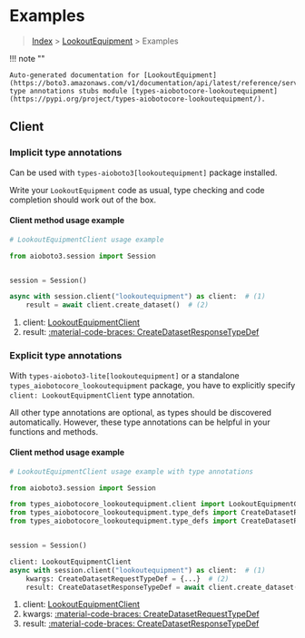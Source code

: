 # Examples

> [Index](../README.md) > [LookoutEquipment](./README.md) > Examples

!!! note ""

    Auto-generated documentation for [LookoutEquipment](https://boto3.amazonaws.com/v1/documentation/api/latest/reference/services/lookoutequipment.html#lookoutequipment)
    type annotations stubs module [types-aiobotocore-lookoutequipment](https://pypi.org/project/types-aiobotocore-lookoutequipment/).

## Client

### Implicit type annotations

Can be used with `types-aioboto3[lookoutequipment]` package installed.

Write your `LookoutEquipment` code as usual,
type checking and code completion should work out of the box.



#### Client method usage example

```python
# LookoutEquipmentClient usage example

from aioboto3.session import Session


session = Session()

async with session.client("lookoutequipment") as client:  # (1)
    result = await client.create_dataset()  # (2)
```

1. client: [LookoutEquipmentClient](./client.md)
2. result: [:material-code-braces: CreateDatasetResponseTypeDef](./type_defs.md#createdatasetresponsetypedef)






### Explicit type annotations

With `types-aioboto3-lite[lookoutequipment]`
or a standalone `types_aiobotocore_lookoutequipment` package, you have to explicitly specify
`client: LookoutEquipmentClient` type annotation.

All other type annotations are optional, as types should be discovered automatically.
However, these type annotations can be helpful in your functions and methods.


#### Client method usage example

```python
# LookoutEquipmentClient usage example with type annotations

from aioboto3.session import Session

from types_aiobotocore_lookoutequipment.client import LookoutEquipmentClient
from types_aiobotocore_lookoutequipment.type_defs import CreateDatasetResponseTypeDef
from types_aiobotocore_lookoutequipment.type_defs import CreateDatasetRequestTypeDef


session = Session()

client: LookoutEquipmentClient
async with session.client("lookoutequipment") as client:  # (1)
    kwargs: CreateDatasetRequestTypeDef = {...}  # (2)
    result: CreateDatasetResponseTypeDef = await client.create_dataset(**kwargs)  # (3)
```

1. client: [LookoutEquipmentClient](./client.md)
2. kwargs: [:material-code-braces: CreateDatasetRequestTypeDef](./type_defs.md#createdatasetrequesttypedef)
3. result: [:material-code-braces: CreateDatasetResponseTypeDef](./type_defs.md#createdatasetresponsetypedef)






